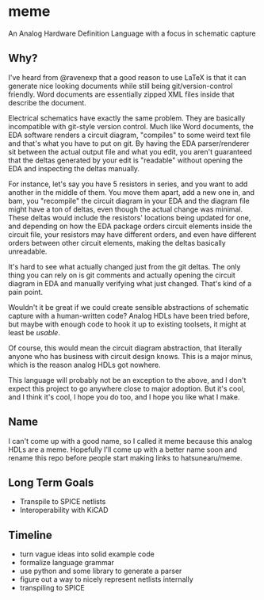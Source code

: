 # meme
An Analog Hardware Definition Language with a focus in schematic capture

## Why?

I've heard from @ravenexp that a good reason to use LaTeX is that it can 
generate nice looking documents while still being git/version-control friendly.
Word documents are essentially zipped XML files inside that describe the document.

Electrical schematics have exactly the same problem. 
They are basically incompatible with git-style version control.
Much like Word documents, the EDA software renders a circuit diagram, "compiles"
to some weird text file and that's what you have to put on git. By having the
EDA parser/renderer sit between the actual output file and what you edit,
you aren't guaranteed that the deltas generated by your edit is "readable" 
without opening the EDA and inspecting the deltas manually.

For instance, let's say you have 5 resistors in series, and you want to add 
another in the middle of them. You move them apart, add a new one in, and bam,
you "recompile" the circuit diagram in your EDA and the diagram file
might have a ton of deltas, even though the actual change was minimal. 
These deltas would include the resistors' locations being updated for one, and
depending on how the EDA package orders circuit elements inside the circuit file,
your resistors may have different orders, and even have different orders between
other circuit elements, making the deltas basically unreadable.

It's hard to see what actually changed just from the git deltas. The only thing
you can rely on is git comments and actually opening the circuit diagram in EDA
and manually verifying what just changed. That's kind of a pain point. 

Wouldn't it be great if we could create sensible abstractions of schematic 
capture with a human-written code? Analog HDLs have been tried before, but maybe
with enough code to hook it up to existing toolsets, it might at least be 
*usable*. 

Of course, this would mean the circuit diagram abstraction, that literally 
anyone who has business with circuit design knows. This is a major minus, which
is the reason analog HDLs got nowhere. 

This language will probably not be an exception to the above, and I don't expect
this project to go anywhere close to major adoption. But it's cool, and I think
it's cool, I hope you do too, and I hope you like what I make. 

## Name

I can't come up with a good name, so I called it meme because this analog HDLs
are a meme. Hopefully I'll come up with a better name soon and rename this repo
before people start making links to hatsunearu/meme.

## Long Term Goals

* Transpile to SPICE netlists
* Interoperability with KiCAD

## Timeline

* turn vague ideas into solid example code
* formalize language grammar
* use python and some library to generate a parser
* figure out a way to nicely represent netlists internally
* transpiling to SPICE